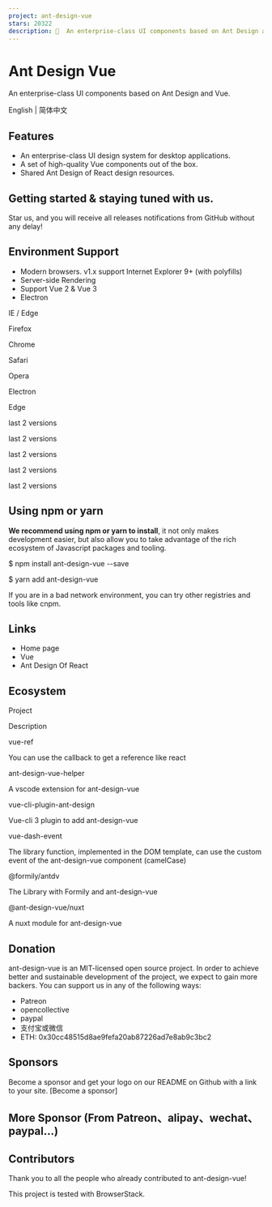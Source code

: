 ```yaml
---
project: ant-design-vue
stars: 20322
description: 🌈  An enterprise-class UI components based on Ant Design and Vue. 🐜
---
```


Ant Design Vue
==============

An enterprise-class UI components based on Ant Design and Vue.

English | 简体中文

Features
--------

-   An enterprise-class UI design system for desktop applications.
-   A set of high-quality Vue components out of the box.
-   Shared Ant Design of React design resources.

Getting started & staying tuned with us.
----------------------------------------

Star us, and you will receive all releases notifications from GitHub without any delay!

Environment Support
-------------------

-   Modern browsers. v1.x support Internet Explorer 9+ (with polyfills)
-   Server-side Rendering
-   Support Vue 2 & Vue 3
-   Electron

  
IE / Edge

  
Firefox

  
Chrome

  
Safari

  
Opera

  
Electron

Edge

last 2 versions

last 2 versions

last 2 versions

last 2 versions

last 2 versions

Using npm or yarn
-----------------

**We recommend using npm or yarn to install**, it not only makes development easier, but also allow you to take advantage of the rich ecosystem of Javascript packages and tooling.

$ npm install ant-design-vue --save

$ yarn add ant-design-vue

If you are in a bad network environment, you can try other registries and tools like cnpm.

Links
-----

-   Home page
-   Vue
-   Ant Design Of React

Ecosystem
---------

Project

Description

vue-ref

You can use the callback to get a reference like react

ant-design-vue-helper

A vscode extension for ant-design-vue

vue-cli-plugin-ant-design

Vue-cli 3 plugin to add ant-design-vue

vue-dash-event

The library function, implemented in the DOM template, can use the custom event of the ant-design-vue component (camelCase)

@formily/antdv

The Library with Formily and ant-design-vue

@ant-design-vue/nuxt

A nuxt module for ant-design-vue

Donation
--------

ant-design-vue is an MIT-licensed open source project. In order to achieve better and sustainable development of the project, we expect to gain more backers. You can support us in any of the following ways:

-   Patreon
-   opencollective
-   paypal
-   支付宝或微信
-   ETH: 0x30cc48515d8ae9fefa20ab87226ad7e8ab9c3bc2

Sponsors
--------

Become a sponsor and get your logo on our README on Github with a link to your site. \[Become a sponsor\]

More Sponsor (From Patreon、alipay、wechat、paypal...)
---------------------------------------------------

Contributors
------------

Thank you to all the people who already contributed to ant-design-vue!

This project is tested with BrowserStack.
